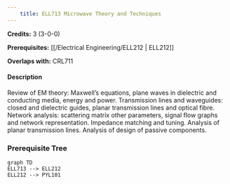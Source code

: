 ```yaml
---
    title: ELL713 Microwave Theory and Techniques
---
```

**Credits:** 3 (3-0-0)



**Prerequisites:** [[/Electrical Engineering/ELL212 | ELL212]]

**Overlaps with:** CRL711

#### Description 
Review of EM theory: Maxwell’s equations, plane waves in dielectric and conducting media, energy and power. Transmission lines and waveguides: closed and dielectric guides, planar transmission lines and optical fibre. Network analysis: scattering matrix other parameters, signal flow graphs and network representation. Impedance matching and tuning. Analysis of planar transmission lines. Analysis of design of passive components.

### Prerequisite Tree

```mermaid
graph TD
ELL713 --> ELL212
ELL212 --> PYL101
```